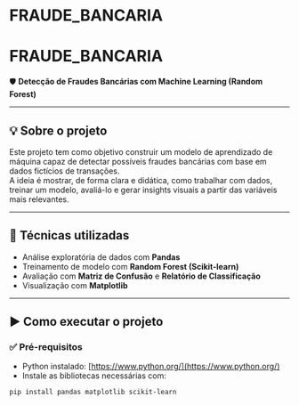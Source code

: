 # FRAUDE_BANCARIA
# FRAUDE_BANCARIA

🛡️ **Detecção de Fraudes Bancárias com Machine Learning (Random Forest)**

---

## 💡 Sobre o projeto

Este projeto tem como objetivo construir um modelo de aprendizado de máquina capaz de detectar possíveis fraudes bancárias com base em dados fictícios de transações.  
A ideia é mostrar, de forma clara e didática, como trabalhar com dados, treinar um modelo, avaliá-lo e gerar insights visuais a partir das variáveis mais relevantes.

---

## 🧠 Técnicas utilizadas

- Análise exploratória de dados com **Pandas**
- Treinamento de modelo com **Random Forest (Scikit-learn)**
- Avaliação com **Matriz de Confusão** e **Relatório de Classificação**
- Visualização com **Matplotlib**

---

## ▶️ Como executar o projeto

### ✅ Pré-requisitos

- Python instalado: [https://www.python.org/](https://www.python.org/)
- Instale as bibliotecas necessárias com:

```bash
pip install pandas matplotlib scikit-learn
